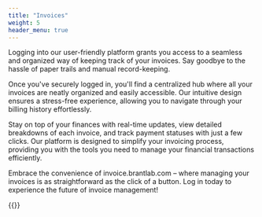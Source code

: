 ```yaml
---
title: "Invoices"
weight: 5
header_menu: true
---
```


Logging into our user-friendly platform grants you access to a seamless and organized way of keeping track of your invoices. Say goodbye to the hassle of paper trails and manual record-keeping.

Once you've securely logged in, you'll find a centralized hub where all your invoices are neatly organized and easily accessible. Our intuitive design ensures a stress-free experience, allowing you to navigate through your billing history effortlessly.

Stay on top of your finances with real-time updates, view detailed breakdowns of each invoice, and track payment statuses with just a few clicks. Our platform is designed to simplify your invoicing process, providing you with the tools you need to manage your financial transactions efficiently.

Embrace the convenience of invoice.brantlab.com – where managing your invoices is as straightforward as the click of a button. Log in today to experience the future of invoice management!

{{<extlink text="invoice.brantlab.com" href="https://invoice.brantlab.com">}}